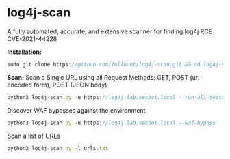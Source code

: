 # log4j-scan
A fully automated, accurate, and extensive scanner for finding log4j RCE CVE-2021-44228


**Installation:**
```javascript
sudo git clone https://github.com/fullhunt/log4j-scan.git && cd log4j-scan && sudo chmod +x * && sudo pip3 install -r requirements.txt
```

**Scan:**
Scan a Single URL using all Request Methods: GET, POST (url-encoded form), POST (JSON body)
```javascript
python3 log4j-scan.py -u https://log4j.lab.secbot.local --run-all-tests
```
Discover WAF bypasses against the environment.
```javascript
python3 log4j-scan.py -u https://log4j.lab.secbot.local --waf-bypass
```
Scan a list of URLs
```javascript
python3 log4j-scan.py -l urls.txt
```

